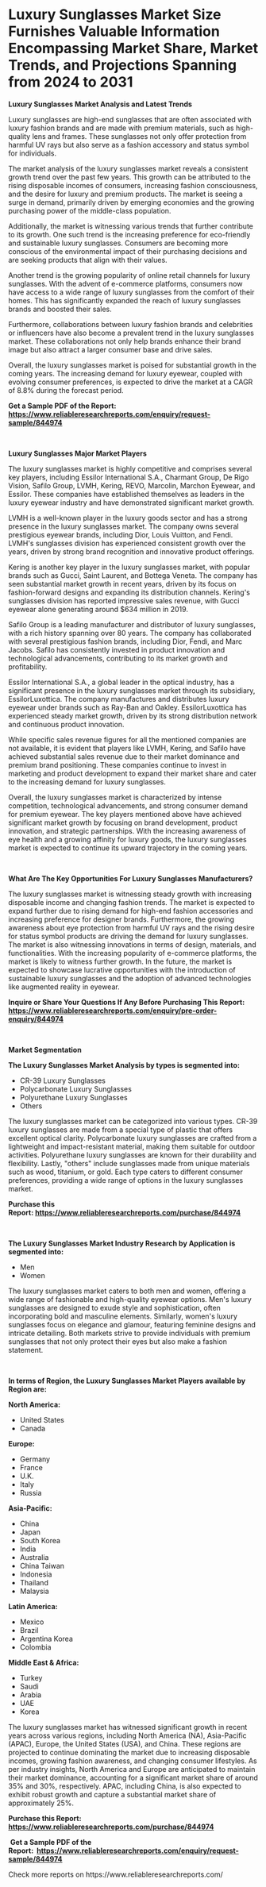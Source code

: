 <p><h1>Luxury Sunglasses Market Size Furnishes Valuable Information Encompassing Market Share, Market Trends, and Projections Spanning from 2024 to 2031</h1></p><p><strong>Luxury Sunglasses Market Analysis and Latest Trends</strong></p>
<p><p>Luxury sunglasses are high-end sunglasses that are often associated with luxury fashion brands and are made with premium materials, such as high-quality lens and frames. These sunglasses not only offer protection from harmful UV rays but also serve as a fashion accessory and status symbol for individuals.</p><p>The market analysis of the luxury sunglasses market reveals a consistent growth trend over the past few years. This growth can be attributed to the rising disposable incomes of consumers, increasing fashion consciousness, and the desire for luxury and premium products. The market is seeing a surge in demand, primarily driven by emerging economies and the growing purchasing power of the middle-class population.</p><p>Additionally, the market is witnessing various trends that further contribute to its growth. One such trend is the increasing preference for eco-friendly and sustainable luxury sunglasses. Consumers are becoming more conscious of the environmental impact of their purchasing decisions and are seeking products that align with their values.</p><p>Another trend is the growing popularity of online retail channels for luxury sunglasses. With the advent of e-commerce platforms, consumers now have access to a wide range of luxury sunglasses from the comfort of their homes. This has significantly expanded the reach of luxury sunglasses brands and boosted their sales.</p><p>Furthermore, collaborations between luxury fashion brands and celebrities or influencers have also become a prevalent trend in the luxury sunglasses market. These collaborations not only help brands enhance their brand image but also attract a larger consumer base and drive sales.</p><p>Overall, the luxury sunglasses market is poised for substantial growth in the coming years. The increasing demand for luxury eyewear, coupled with evolving consumer preferences, is expected to drive the market at a CAGR of 8.8% during the forecast period.</p></p>
<p><strong>Get a Sample PDF of the Report:&nbsp; <a href="https://www.reliableresearchreports.com/enquiry/request-sample/844974">https://www.reliableresearchreports.com/enquiry/request-sample/844974</a></strong></p>
<p>&nbsp;</p>
<p><strong>Luxury Sunglasses Major Market Players</strong></p>
<p><p>The luxury sunglasses market is highly competitive and comprises several key players, including Essilor International S.A., Charmant Group, De Rigo Vision, Safilo Group, LVMH, Kering, REVO, Marcolin, Marchon Eyewear, and Essilor. These companies have established themselves as leaders in the luxury eyewear industry and have demonstrated significant market growth.</p><p>LVMH is a well-known player in the luxury goods sector and has a strong presence in the luxury sunglasses market. The company owns several prestigious eyewear brands, including Dior, Louis Vuitton, and Fendi. LVMH's sunglasses division has experienced consistent growth over the years, driven by strong brand recognition and innovative product offerings.</p><p>Kering is another key player in the luxury sunglasses market, with popular brands such as Gucci, Saint Laurent, and Bottega Veneta. The company has seen substantial market growth in recent years, driven by its focus on fashion-forward designs and expanding its distribution channels. Kering's sunglasses division has reported impressive sales revenue, with Gucci eyewear alone generating around $634 million in 2019.</p><p>Safilo Group is a leading manufacturer and distributor of luxury sunglasses, with a rich history spanning over 80 years. The company has collaborated with several prestigious fashion brands, including Dior, Fendi, and Marc Jacobs. Safilo has consistently invested in product innovation and technological advancements, contributing to its market growth and profitability.</p><p>Essilor International S.A., a global leader in the optical industry, has a significant presence in the luxury sunglasses market through its subsidiary, EssilorLuxottica. The company manufactures and distributes luxury eyewear under brands such as Ray-Ban and Oakley. EssilorLuxottica has experienced steady market growth, driven by its strong distribution network and continuous product innovation.</p><p>While specific sales revenue figures for all the mentioned companies are not available, it is evident that players like LVMH, Kering, and Safilo have achieved substantial sales revenue due to their market dominance and premium brand positioning. These companies continue to invest in marketing and product development to expand their market share and cater to the increasing demand for luxury sunglasses.</p><p>Overall, the luxury sunglasses market is characterized by intense competition, technological advancements, and strong consumer demand for premium eyewear. The key players mentioned above have achieved significant market growth by focusing on brand development, product innovation, and strategic partnerships. With the increasing awareness of eye health and a growing affinity for luxury goods, the luxury sunglasses market is expected to continue its upward trajectory in the coming years.</p></p>
<p>&nbsp;</p>
<p><strong>What Are The Key Opportunities For Luxury Sunglasses Manufacturers?</strong></p>
<p><p>The luxury sunglasses market is witnessing steady growth with increasing disposable income and changing fashion trends. The market is expected to expand further due to rising demand for high-end fashion accessories and increasing preference for designer brands. Furthermore, the growing awareness about eye protection from harmful UV rays and the rising desire for status symbol products are driving the demand for luxury sunglasses. The market is also witnessing innovations in terms of design, materials, and functionalities. With the increasing popularity of e-commerce platforms, the market is likely to witness further growth. In the future, the market is expected to showcase lucrative opportunities with the introduction of sustainable luxury sunglasses and the adoption of advanced technologies like augmented reality in eyewear.</p></p>
<p><strong>Inquire or Share Your Questions If Any Before Purchasing This Report: <a href="https://www.reliableresearchreports.com/enquiry/pre-order-enquiry/844974">https://www.reliableresearchreports.com/enquiry/pre-order-enquiry/844974</a></strong></p>
<p>&nbsp;</p>
<p><strong>Market Segmentation</strong></p>
<p><strong>The Luxury Sunglasses Market Analysis by types is segmented into:</strong></p>
<p><ul><li>CR-39 Luxury Sunglasses</li><li>Polycarbonate Luxury Sunglasses</li><li>Polyurethane Luxury Sunglasses</li><li>Others</li></ul></p>
<p><p>The luxury sunglasses market can be categorized into various types. CR-39 luxury sunglasses are made from a special type of plastic that offers excellent optical clarity. Polycarbonate luxury sunglasses are crafted from a lightweight and impact-resistant material, making them suitable for outdoor activities. Polyurethane luxury sunglasses are known for their durability and flexibility. Lastly, "others" include sunglasses made from unique materials such as wood, titanium, or gold. Each type caters to different consumer preferences, providing a wide range of options in the luxury sunglasses market.</p></p>
<p><strong>Purchase this Report:&nbsp;<a href="https://www.reliableresearchreports.com/purchase/844974">https://www.reliableresearchreports.com/purchase/844974</a></strong></p>
<p>&nbsp;</p>
<p><strong>The Luxury Sunglasses Market Industry Research by Application is segmented into:</strong></p>
<p><ul><li>Men</li><li>Women</li></ul></p>
<p><p>The luxury sunglasses market caters to both men and women, offering a wide range of fashionable and high-quality eyewear options. Men's luxury sunglasses are designed to exude style and sophistication, often incorporating bold and masculine elements. Similarly, women's luxury sunglasses focus on elegance and glamour, featuring feminine designs and intricate detailing. Both markets strive to provide individuals with premium sunglasses that not only protect their eyes but also make a fashion statement.</p></p>
<p>&nbsp;</p>
<p><strong>In terms of Region, the Luxury Sunglasses Market Players available by Region are:</strong></p>
<p>
    <p> <strong> North America: </strong>
        <ul>
            <li>United States</li>
            <li>Canada</li>
        </ul>
        </p> 
    <p> <strong> Europe: </strong>
        <ul>
            <li>Germany</li>
            <li>France</li>
            <li>U.K.</li>
            <li>Italy</li>
            <li>Russia</li>
        </ul>
        </p> 
    <p> <strong> Asia-Pacific: </strong>
        <ul>
            <li>China</li>
            <li>Japan</li>
            <li>South Korea</li>
            <li>India</li>
            <li>Australia</li>
            <li>China Taiwan</li>
            <li>Indonesia</li>
            <li>Thailand</li>
            <li>Malaysia</li>
        </ul>
        </p> 
    <p> <strong> Latin America: </strong>
        <ul>
            <li>Mexico</li>
            <li>Brazil</li>
            <li>Argentina Korea</li>
            <li>Colombia</li>
        </ul>
        </p> 
    <p> <strong> Middle East & Africa: </strong>
        <ul>
            <li>Turkey</li>
            <li>Saudi</li>
            <li>Arabia</li>
            <li>UAE</li>
            <li>Korea</li>
        </ul>
    </p>
    </p>
<p><p>The luxury sunglasses market has witnessed significant growth in recent years across various regions, including North America (NA), Asia-Pacific (APAC), Europe, the United States (USA), and China. These regions are projected to continue dominating the market due to increasing disposable incomes, growing fashion awareness, and changing consumer lifestyles. As per industry insights, North America and Europe are anticipated to maintain their market dominance, accounting for a significant market share of around 35% and 30%, respectively. APAC, including China, is also expected to exhibit robust growth and capture a substantial market share of approximately 25%.</p></p>
<p><strong>Purchase this Report: <a href="https://www.reliableresearchreports.com/purchase/844974">https://www.reliableresearchreports.com/purchase/844974</a></strong></p>
<p>&nbsp;<strong>Get a Sample PDF of the Report:&nbsp;&nbsp;<a href="https://www.reliableresearchreports.com/enquiry/request-sample/844974">https://www.reliableresearchreports.com/enquiry/request-sample/844974</a></strong></p>
<p><strong></strong></p>
<p>Check more reports on https://www.reliableresearchreports.com/</p>